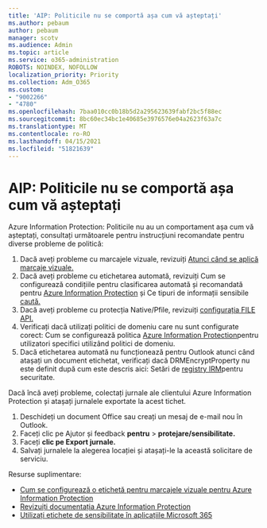 ```yaml
---
title: 'AIP: Politicile nu se comportă așa cum vă așteptați'
ms.author: pebaum
author: pebaum
manager: scotv
ms.audience: Admin
ms.topic: article
ms.service: o365-administration
ROBOTS: NOINDEX, NOFOLLOW
localization_priority: Priority
ms.collection: Adm_O365
ms.custom:
- "9002266"
- "4780"
ms.openlocfilehash: 7baa010cc0b18b5d2a295623639fabf2bc5f88ec
ms.sourcegitcommit: 8bc60ec34bc1e40685e3976576e04a2623f63a7c
ms.translationtype: MT
ms.contentlocale: ro-RO
ms.lasthandoff: 04/15/2021
ms.locfileid: "51821639"
---
```

# <a name="aip-policies-not-behaving-as-expected"></a>AIP: Politicile nu se comportă așa cum vă așteptați

Azure Information Protection: Politicile nu au un comportament așa cum vă așteptați, consultați următoarele pentru instrucțiuni recomandate pentru diverse probleme de politică:

1. Dacă aveți probleme cu marcajele vizuale, revizuiți [Atunci când se aplică marcaje vizuale.](https://docs.microsoft.com/azure/information-protection/configure-policy-markings#when-visual-markings-are-applied)
2. Dacă aveți probleme cu etichetarea automată, revizuiți Cum se configurează condițiile pentru clasificarea automată și recomandată pentru [Azure Information Protection](https://docs.microsoft.com/azure/information-protection/configure-policy-classification) și Ce tipuri de informații sensibile [caută.](https://docs.microsoft.com/microsoft-365/compliance/sensitive-information-type-entity-definitions)
3. Dacă aveți probleme cu protecția Native/Pfile, revizuiți [configurația FILE API.](https://docs.microsoft.com/azure/information-protection/develop/file-api-configuration)
4. Verificați dacă utilizați politici de domeniu care nu sunt configurate corect: Cum se configurează politica [Azure Information Protection](https://docs.microsoft.com/azure/information-protection/configure-policy-scope)pentru utilizatori specifici utilizând politici de domeniu.
5. Dacă etichetarea automată nu funcționează pentru Outlook atunci când atașați un document etichetat, verificați dacă DRMEncryptProperty nu este definit după cum este descris aici: Setări de [registry IRM](https://docs.microsoft.com/deployoffice/security/protect-sensitive-messages-and-documents-by-using-irm-in-office#office-2016-irm-registry-key-options)pentru securitate.

Dacă încă aveți probleme, colectați jurnale ale clientului Azure Information Protection și atașați jurnalele exportate la acest tichet.

1. Deschideți un document Office sau creați un mesaj de e-mail nou în Outlook.
2. Faceți clic pe Ajutor și feedback **pentru**  >  **protejare/sensibilitate.**
3. Faceți **clic pe Export jurnale.**
4. Salvați jurnalele la alegerea locației și atașați-le la această solicitare de serviciu.

Resurse suplimentare:

- [Cum se configurează o etichetă pentru marcajele vizuale pentru Azure Information Protection](https://docs.microsoft.com/azure/information-protection/configure-policy-markings)
- [Revizuiți documentația Azure Information Protection](https://docs.microsoft.com/azure/information-protection/what-is-information-protection)
- [Utilizați etichete de sensibilitate în aplicațiile Microsoft 365](https://docs.microsoft.com/microsoft-365/compliance/sensitivity-labels-office-apps)

